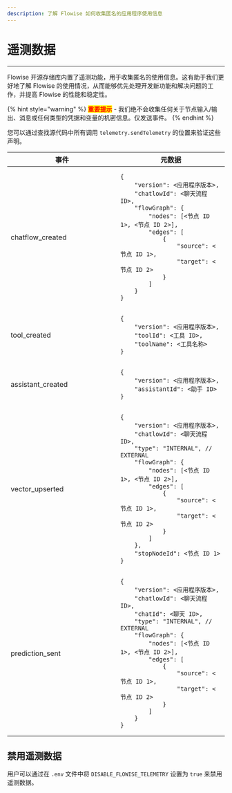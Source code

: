 ```yaml
---
description: 了解 Flowise 如何收集匿名的应用程序使用信息
---
```


# 遥测数据

***

Flowise 开源存储库内置了遥测功能，用于收集匿名的使用信息。这有助于我们更好地了解 Flowise 的使用情况，从而能够优先处理开发新功能和解决问题的工作，并提高 Flowise 的性能和稳定性。

{% hint style="warning" %}
<mark style="color:red;">**重要提示**</mark> - 我们绝不会收集任何关于节点输入/输出、消息或任何类型的凭据和变量的机密信息。仅发送事件。
{% endhint %}

您可以通过查找源代码中所有调用 `telemetry.sendTelemetry` 的位置来验证这些声明。

<table><thead><tr><th width="238">事件</th><th>元数据</th></tr></thead><tbody><tr><td>chatflow_created</td><td><pre class="language-json"><code class="lang-json">{
    "version": &#x3C;应用程序版本>,
    "chatlowId": &#x3C;聊天流程 ID>,
    "flowGraph": {
        "nodes": [&#x3C;节点 ID 1>, &#x3C;节点 ID 2>],
        "edges": [
            {
                "source": &#x3C;节点 ID 1>,
                "target": &#x3C;节点 ID 2>
            }
        ]
    }
}
</code></pre></td></tr><tr><td>tool_created</td><td><pre class="language-json"><code class="lang-json">{
    "version": &#x3C;应用程序版本>,
    "toolId": &#x3C;工具 ID>,
    "toolName": &#x3C;工具名称>
}
</code></pre></td></tr><tr><td>assistant_created</td><td><pre class="language-json"><code class="lang-json">{
    "version": &#x3C;应用程序版本>,
    "assistantId": &#x3C;助手 ID>
}
</code></pre></td></tr><tr><td>vector_upserted</td><td><pre class="language-json"><code class="lang-json">{
    "version": &#x3C;应用程序版本>,
    "chatlowId": &#x3C;聊天流程 ID>,
    "type": "INTERNAL", // EXTERNAL
    "flowGraph": {
        "nodes": [&#x3C;节点 ID 1>, &#x3C;节点 ID 2>],
        "edges": [
            {
                "source": &#x3C;节点 ID 1>,
                "target": &#x3C;节点 ID 2>
            }
        ]
    },
    "stopNodeId": &#x3C;节点 ID 1>
}
</code></pre></td></tr><tr><td>prediction_sent</td><td><pre class="language-json"><code class="lang-json">{
    "version": &#x3C;应用程序版本>,
    "chatlowId": &#x3C;聊天流程 ID>,
    "chatId": &#x3C;聊天 ID>,
    "type": "INTERNAL", // EXTERNAL
    "flowGraph": {
        "nodes": [&#x3C;节点 ID 1>, &#x3C;节点 ID 2>],
        "edges": [
            {
                "source": &#x3C;节点 ID 1>,
                "target": &#x3C;节点 ID 2>
            }
        ]
    }
}
</code></pre></td></tr></tbody></table>

## 禁用遥测数据

用户可以通过在 `.env` 文件中将 `DISABLE_FLOWISE_TELEMETRY` 设置为 `true` 来禁用遥测数据。
